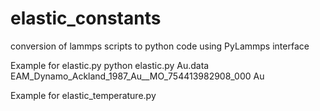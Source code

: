 # elastic_constants
conversion of lammps scripts to python code using PyLammps interface

Example for elastic.py
python elastic.py Au.data EAM_Dynamo_Ackland_1987_Au__MO_754413982908_000 Au

Example for elastic_temperature.py
